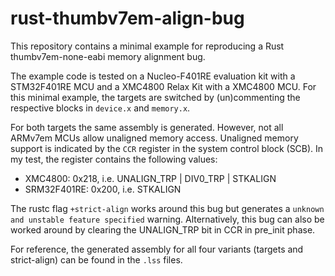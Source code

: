 # rust-thumbv7em-align-bug

This repository contains a minimal example for reproducing a Rust thumbv7em-none-eabi memory
alignment bug.

The example code is tested on a Nucleo-F401RE evaluation kit with a STM32F401RE MCU
and a XMC4800 Relax Kit with a XMC4800 MCU.
For this minimal example, the targets are switched by (un)commenting the respective blocks in
`device.x` and `memory.x`.

For both targets the same assembly is generated. However, not all ARMv7em MCUs allow unaligned
memory access. Unaligned memory support is indicated by the `CCR` register in the system control
block (SCB). In my test, the register contains the following values:

* XMC4800: 0x218, i.e. UNALIGN\_TRP | DIV0\_TRP | STKALIGN
* SRM32F401RE: 0x200, i.e. STKALIGN

The rustc flag `+strict-align` works around this bug but generates a
`unknown and unstable feature specified` warning. Alternatively, this bug can also be worked around
by clearing the UNALIGN\_TRP bit in CCR in pre\_init phase.

For reference, the generated assembly for all four variants (targets and strict-align) can be
found in the `.lss` files.
